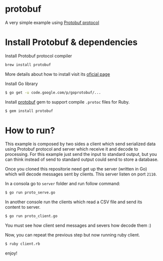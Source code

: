 protobuf
========

A very simple example using [Protobuf protocol](https://developers.google.com/protocol-buffers/docs/proto) 

Install Protobuf & dependencies
========

Install Protobuf protocol compiler
```bash
brew install protobuf
```
More details about how to install visit its [oficial page](https://developers.google.com/protocol-buffers/)


Install Go library
```bash
$ go get -u code.google.com/p/goprotobuf/...
```

Install [protobuf](https://github.com/localshred/protobuf) gem to support compile `.protoc` files for Ruby.

```bash
$ gem install protobuf
```

How to run?
======

This example is composed by two sides a client which send serialized data using Protobuf protocol and server which receive it and decode to processing. For this example just send the input to standard output, but you can think instead of send to standard output could send to store a database.

Once you cloned this repositorie need get up the server (written in Go) which will decode messages sent by clients. This server listen on port `2110`.

In a consola go to `server` folder and run follow command:

```bash
$ go run proto_serve.go
```

In another console run the clients which read a CSV file and send its content to server.

```bash
$ go run proto_client.go
```

You must see how client send messages and severs how decode them :)

Now, you can repeat the previous step but now running ruby client.

```bash
$ ruby client.rb
```

enjoy!


